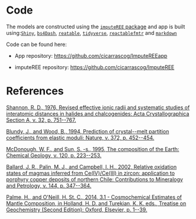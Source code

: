 # Code

The models are constructed using the [`imputeREE`
package](https://cran.r-project.org/web/packages/imputeREE/index.html)
and app is built using:[`Shiny`](https://github.com/rstudio/shiny),
[`bs4Dash`](https://github.com/RinteRface/bs4Dash),
[`reatable`](https://github.com/glin/reactable),
[`tidyverse`](https://www.tidyverse.org/),
[`reactablefmtr`](https://github.com/kcuilla/reactablefmtr/) and
[`markdown`](https://cran.r-project.org/web/packages/markdown/index.html)

Code can be found here:

-   App repository: <https://github.com/cicarrascog/ImputeREEapp>

-   imputeREE repository: <https://github.com/cicarrascog/ImputeREE>

# References

[Shannon, R. D., 1976, Revised effective ionic radii and systematic
studies of interatomic distances in halides and chalcogenides: Acta
Crystallographica Section A, v. 32, p.
751--767.](http://onlinelibrary.wiley.com/doi/abs/10.1107/S0567739476001551)

[Blundy, J., and Wood, B., 1994, Prediction of crystal--melt partition
coefficients from elastic moduli: Nature, v. 372, p.
452--454.](https://www.nature.com/articles/372452a0)

[McDonough, W. F., and Sun, S. -s., 1995, The composition of the Earth:
Chemical Geology, v. 120, p.
223--253.](http://www.sciencedirect.com/science/article/pii/0009254194001404)

[Ballard, J. R., Palin, M. J., and Campbell, I. H., 2002, Relative
oxidation states of magmas inferred from Ce(IV)/Ce(III) in zircon:
application to porphyry copper deposits of northern Chile: Contributions
to Mineralogy and Petrology, v. 144, p.
347--364.](http://link.springer.com/10.1007/s00410-002-0402-5)

[Palme, H., and O'Neill, H. St. C., 2014, 3.1 - Cosmochemical Estimates
of Mantle Composition, in Holland, H. D. and Turekian, K. K. eds.,
Treatise on Geochemistry (Second Edition): Oxford, Elsevier, p.
1--39.](http://www.sciencedirect.com/science/article/pii/B9780080959757002011)
